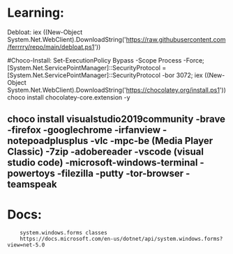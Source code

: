 # Learning:

Debloat: iex ((New-Object System.Net.WebClient).DownloadString('https://raw.githubusercontent.com/ferrrry/repo/main/debloat.ps1'))


#Choco-Install:
Set-ExecutionPolicy Bypass -Scope Process -Force; [System.Net.ServicePointManager]::SecurityProtocol = [System.Net.ServicePointManager]::SecurityProtocol -bor 3072; iex ((New-Object System.Net.WebClient).DownloadString('https://chocolatey.org/install.ps1'))
choco install chocolatey-core.extension -y

choco install visualstudio2019community
-brave
-firefox
-googlechrome
-irfanview
-notepoadplusplus
-vlc
-mpc-be (Media Player Classic)
-7zip
-adobereader
-vscode (visual studio code)
-microsoft-windows-terminal
-powertoys
-filezilla
-putty
-tor-browser
-teamspeak
-




# Docs:
        system.windows.forms classes
        https://docs.microsoft.com/en-us/dotnet/api/system.windows.forms?view=net-5.0


